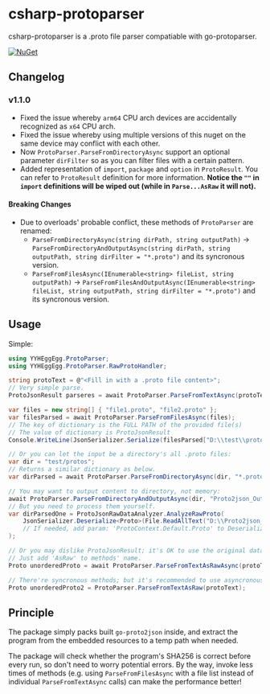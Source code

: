 # csharp-protoparser

csharp-protoparser is a .proto file parser compatiable with go-protoparser.

[![NuGet](https://img.shields.io/nuget/v/EggEgg.CSharp-ProtoParser.svg)](https://www.nuget.org/packages/EggEgg.CSharp-ProtoParser)

## Changelog

### v1.1.0

- Fixed the issue whereby `arm64` CPU arch devices are accidentally recognized as `x64` CPU arch.
- Fixed the issue whereby using multiple versions of this nuget on the same device may conflict with each other.
- Now `ProtoParser.ParseFromDirectoryAsync` support an optional parameter `dirFilter` so as you can filter files with a certain pattern.
- Added representation of `import`, `package` and `option` in `ProtoResult`. You can refer to `ProtoResult` definition for more information. **Notice the `""` in `import` definitions will be wiped out (while in `Parse...AsRaw` it will not).**

#### Breaking Changes

- Due to overloads' probable conflict, these methods of `ProtoParser` are renamed:
  - `ParseFromDirectoryAsync(string dirPath, string outputPath)` -> `ParseFromDirectoryAndOutputAsync(string dirPath, string outputPath, string dirFilter = "*.proto")` and its syncronous version.
  - `ParseFromFilesAsync(IEnumerable<string> fileList, string outputPath)` -> `ParseFromFilesAndOutputAsync(IEnumerable<string> fileList, string outputPath, string dirFilter = "*.proto")` and its syncronous version.

## Usage

Simple:

```cs
using YYHEggEgg.ProtoParser;
using YYHEggEgg.ProtoParser.RawProtoHandler;

string protoText = @"<Fill in with a .proto file content>";
// Very simple parse.
ProtoJsonResult parseres = await ProtoParser.ParseFromTextAsync(protoText);

var files = new string[] { "file1.proto", "file2.proto" };
var filesParsed = await ProtoParser.ParseFromFilesAsync(files);
// The key of dictionary is the FULL PATH of the provided file(s)
// The value of dictionary is ProtoJsonResult
Console.WriteLine(JsonSerializer.Serialize(filesParsed["D:\\test\\protos\\file1.proto"]));

// Or you can let the input be a directory's all .proto files:
var dir = "test/protos";
// Returns a similar dictionary as below.
var dirParsed = await ProtoParser.ParseFromDirectoryAsync(dir, "*.proto");

// You may want to output content to directory, not memory:
await ProtoParser.ParseFromDirectoryAndOutputAsync(dir, "Proto2json_Output");
// But you need to process them yourself.
var dirParsedOne = ProtoJsonRawDataAnalyzer.AnalyzeRawProto(
    JsonSerializer.Deserialize<Proto>(File.ReadAllText("D:\\Proto2json_Output\\file1.proto.json"))
    // If needed, add param: 'ProtoContext.Default.Proto' to Deserialize to make it Aot compatiable (.NET 8.0+ only)
);

// Or you may dislike ProtoJsonResult; it's OK to use the original data structure from go-protoparser.
// Just add 'AsRaw' to methods' name.
Proto unorderedProto = await ProtoParser.ParseFromTextAsRawAsync(protoText);

// There're syncronous methods; but it's recommended to use asyncronous ones.
Proto unorderedProto2 = ProtoParser.ParseFromTextAsRaw(protoText);
```

## Principle

The package simply packs built `go-proto2json` inside, and extract the program from the embedded resources to a temp path when needed.

The package will check whether the program's SHA256 is correct before every run, so don't need to worry potential errors. By the way, invoke less times of methods (e.g. using `ParseFromFilesAsync` with a file list instead of individual `ParseFromTextAsync` calls) can make the performance better!
